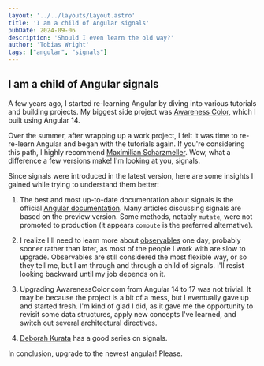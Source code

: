 ```yaml
---
layout: '../../layouts/Layout.astro'
title: 'I am a child of Angular signals'
pubDate: 2024-09-06
description: 'Should I even learn the old way?'
author: 'Tobias Wright'
tags: ["angular", "signals"]
---
```


## I am a child of Angular signals

A few years ago, I started re-learning Angular by diving into various tutorials and building projects. My biggest side project was [Awareness Color](http://awarenesscolor.com/), which I built using Angular 14.

Over the summer, after wrapping up a work project, I felt it was time to re-re-learn Angular and began with the tutorials again. If you're considering this path, I highly recommend [Maximilian Scharzmeller](https://maximilian-schwarzmueller.com/). Wow, what a difference a few versions make! I'm looking at you, signals.

Since signals were introduced in the latest version, here are some insights I gained while trying to understand them better:

1. The best and most up-to-date documentation about signals is the official [Angular documentation](https://angular.dev/guide/signals). Many articles discussing signals are based on the preview version. Some methods, notably `mutate`, were not promoted to production (it appears `compute` is the preferred alternative).

2. I realize I'll need to learn more about [observables](https://stackoverflow.com/questions/51520584/what-is-observable-observer-and-subscribe-in-angular) one day, probably sooner rather than later, as most of the people I work with are slow to upgrade. Observables are still considered the most flexible way, or so they tell me, but I am through and through a child of signals. I'll resist looking backward until my job depends on it.

3. Upgrading AwarenessColor.com from Angular 14 to 17 was not trivial. It may be because the project is a bit of a mess, but I eventually gave up and started fresh. I'm kind of glad I did, as it gave me the opportunity to revisit some data structures, apply new concepts I've learned, and switch out several architectural directives.

4. [Deborah Kurata](https://www.youtube.com/@deborah_kurata) has a good series on signals.

In conclusion, upgrade to the newest angular! Please.
